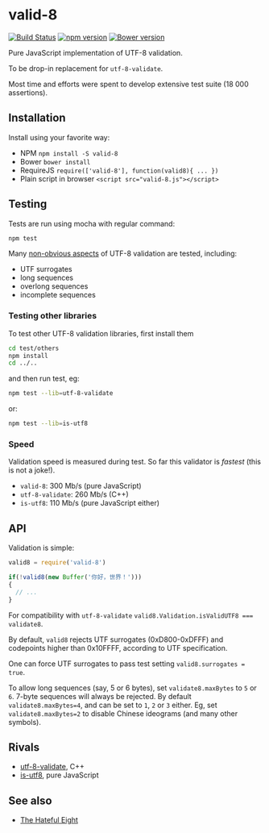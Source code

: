 # valid-8

[![Build Status](https://travis-ci.org/ukoloff/valid-8.svg?branch=master)](https://travis-ci.org/ukoloff/valid-8)
[![npm version](https://badge.fury.io/js/valid-8.svg)](https://badge.fury.io/js/valid-8)
[![Bower version](https://badge.fury.io/bo/valid-8.svg)](https://badge.fury.io/bo/valid-8)

Pure JavaScript implementation of UTF-8 validation.

To be drop-in replacement for `utf-8-validate`.

Most time and efforts were spent to develop extensive test suite
(18 000 assertions).

## Installation

Install using your favorite way:

  * NPM `npm install -S valid-8`
  * Bower `bower install`
  * RequireJS `require(['valid-8'], function(valid8){ ... })`
  * Plain script in browser `<script src="valid-8.js"></script>`

## Testing

Tests are run using mocha with regular command:

```sh
npm test
```
Many [non-obvious aspects](https://www.cl.cam.ac.uk/~mgk25/ucs/examples/UTF-8-test.txt)
of UTF-8 validation are tested, including:

  - UTF surrogates
  - long sequences
  - overlong sequences
  - incomplete sequences

### Testing other libraries

To test other UTF-8 validation libraries, first install them

```sh
cd test/others
npm install
cd ../..
```
and then run test, eg:

```sh
npm test --lib=utf-8-validate
```

or:

```sh
npm test --lib=is-utf8
```

### Speed

Validation speed is measured during test. So far this validator is *fastest*
(this is not a joke!).

  * `valid-8`: 300 Mb/s (pure JavaScript)
  * `utf-8-validate`: 260 Mb/s (C++)
  * `is-utf8`: 110 Mb/s (pure JavaScript either)

## API

Validation is simple:

```js
valid8 = require('valid-8')

if(!valid8(new Buffer('你好，世界！')))
{
  // ...
}
```

For compatibility with `utf-8-validate` `valid8.Validation.isValidUTF8 === validate8`.

By default, `valid8` rejects UTF surrogates (0xD800-0xDFFF) and codepoints
higher than 0x10FFFF, according to UTF specification.

One can force UTF surrogates to pass test setting `valid8.surrogates = true`.

To allow long sequences (say, 5 or 6 bytes), set `validate8.maxBytes` to `5` or `6`.
7-byte sequences will always be rejected. By default `validate8.maxBytes=4`,
and can be set to `1`, `2` or `3` either. Eg, set `validate8.maxBytes=2` to disable
Chinese ideograms (and many other symbols).

## Rivals

  * [utf-8-validate](https://github.com/websockets/utf-8-validate), C++
  * [is-utf8](https://github.com/wayfind/is-utf8), pure JavaScript

## See also

  * [The Hateful Eight](http://www.imdb.com/title/tt3460252/)
